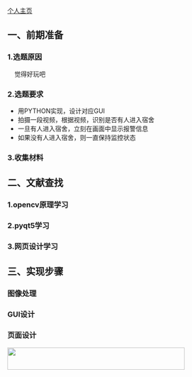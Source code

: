 ﻿<html>
<head>
<meta charset="utf-8">
<title>宿舍异常进入识别监控</title>
</head>
<body>
<a href="https://github.com/yinxin46/yinxin46.github.io">个人主页</a>
<h2>一、前期准备</h2>
<h3>1.选题原因</h3>
<p>&nbsp;&nbsp;&nbsp;&nbsp;觉得好玩吧</p>
<h3>2.选题要求</h3>
<ul>
<li>用PYTHON实现，设计对应GUI</li>
<li>拍摄一段视频，根据视频，识别是否有人进入宿舍</li>
<li>一旦有人进入宿舍，立刻在画面中显示报警信息</li>
<li>如果没有人进入宿舍，则一直保持监控状态</li>
</ul>
<h3>3.收集材料</h3>
<h2>二、文献查找</h2>
<h3>1.opencv原理学习</h3>
<h3>2.pyqt5学习</h3>
<h3>3.网页设计学习</h3>
<h2>三、实现步骤</h2>
<h3>图像处理</h3>
<h3>GUI设计</h3>
<h3>页面设计</h3>
<img src="https://image.shutterstock.com/image-photo/hands-touching-science-network-connection-260nw-762804589.jpg" width="400" height="50"/>
</body>
</html>
